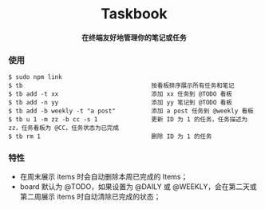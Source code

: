 <h1 align="center">
Taskbook
</h1>

<h4 align="center">
在终端友好地管理你的笔记或任务
</h4>

### 使用

```
$ sudo npm link
$ tb                                    按看板排序展示所有任务和笔记
$ tb add -t xx                          添加 xx 任务到 @TODO 看板
$ tb add -n yy                          添加 yy 笔记到 @TODO 看板
$ tb add -b weekly -t "a post"          添加 a post 任务到 @weekly 看板
$ tb u 1 -m zz -b cc -s 1               更新 ID 为 1 的任务，任务描述为 zz，任务看板为 @CC，任务状态为已完成
$ tb rm 1                               删除 ID 为 1 的任务
```

### 特性

- 在周末展示 items 时会自动删除本周已完成的 Items；
- board 默认为 @TODO，如果设置为 @DAILY 或 @WEEKLY，会在第二天或第二周展示 items 时自动清除已完成的状态；
